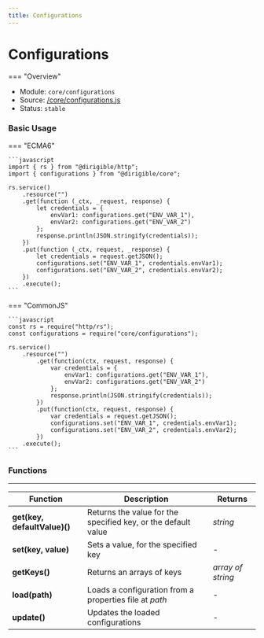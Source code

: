 ```yaml
---
title: Configurations
---
```


Configurations
===

=== "Overview"
- Module: `core/configurations`
- Source: [/core/configurations.js](https://github.com/eclipse/dirigible/blob/master/components/api-core/src/main/resources/META-INF/dirigible/core/configurations.js)
- Status: `stable`

### Basic Usage

=== "ECMA6"

    ```javascript
    import { rs } from "@dirigible/http";
    import { configurations } from "@dirigible/core";

    rs.service()
        .resource("")
        .get(function (_ctx, _request, response) {
            let credentials = {
                envVar1: configurations.get("ENV_VAR_1"),
                envVar2: configurations.get("ENV_VAR_2")
            };
            response.println(JSON.stringify(credentials));
        })
        .put(function (_ctx, request, _response) {
            let credentials = request.getJSON();
            configurations.set("ENV_VAR_1", credentials.envVar1);
            configurations.set("ENV_VAR_2", credentials.envVar2);
        })
        .execute();
    ```

=== "CommonJS"

    ```javascript
    const rs = require("http/rs");
    const configurations = require("core/configurations");

    rs.service()
        .resource("")
            .get(function(ctx, request, response) {
                var credentials = {
                    envVar1: configurations.get("ENV_VAR_1"),
                    envVar2: configurations.get("ENV_VAR_2")
                };
                response.println(JSON.stringify(credentials));
            })
            .put(function(ctx, request, response) {
                var credentials = request.getJSON();
                configurations.set("ENV_VAR_1", credentials.envVar1);
                configurations.set("ENV_VAR_2", credentials.envVar2);
            })
        .execute();
    ```


### Functions

---

Function     | Description | Returns
------------ | ----------- | --------
**get(key, defaultValue)()** | Returns the value for the specified key, or the default value | *string*
**set(key, value)** | Sets a value, for the specified key | *-*
**getKeys()** | Returns an arrays of keys | *array of string*
**load(path)** | Loads a configuration from a properties file at *path* | *-* 
**update()** | Updates the loaded configurations | *-*
